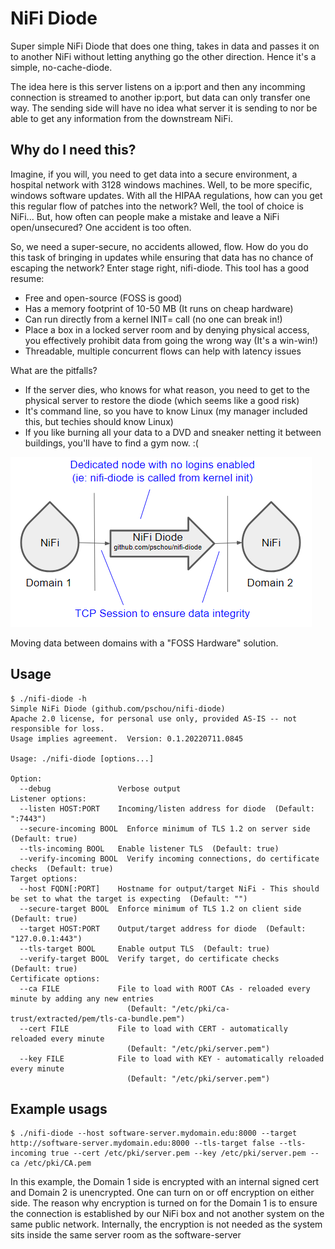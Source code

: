 # NiFi Diode
Super simple NiFi Diode that does one thing, takes in data and passes it on to
another NiFi without letting anything go the other direction.  Hence it's a
simple, no-cache-diode.

The idea here is this server listens on a ip:port and then any incomming
connection is streamed to another ip:port, but data can only transfer one way.
The sending side will have no idea what server it is sending to nor be able to
get any information from the downstream NiFi.


## Why do I need this?

Imagine, if you will, you need to get data into a secure environment, a
hospital network with 3128 windows machines.  Well, to be more specific,
windows software updates.  With all the HIPAA regulations, how can you get this
regular flow of patches into the network?  Well, the tool of choice is NiFi...
But, how often can people make a mistake and leave a NiFi open/unsecured?  One
accident is too often.

So, we need a super-secure, no accidents allowed, flow.  How do you do this
task of bringing in updates while ensuring that data has no chance of escaping
the network?  Enter stage right, nifi-diode.  This tool has a good resume:

- Free and open-source (FOSS is good)
- Has a memory footprint of 10-50 MB (It runs on cheap hardware)
- Can run directly from a kernel INIT= call (no one can break in!)
- Place a box in a locked server room and by denying physical access, you effectively prohibit data from going the wrong way (It's a win-win!)
- Threadable, multiple concurrent flows can help with latency issues

What are the pitfalls?

- If the server dies, who knows for what reason, you need to get to the physical server to restore the diode (which seems like a good risk)
- It's command line, so you have to know Linux (my manager included this, but techies should know Linux)
- If you like burning all your data to a DVD and sneaker netting it between buildings, you'll have to find a gym now.  :(

![NiFi-Diode diagram showing a NiFi box on the left, and arrow representing a TCP flow pointing to a NiFi Diode in the middle, and another arrow to the right going to a NiFi box on the right, again representing a TCP flow](NiFi-Diode.png)

Moving data between domains with a "FOSS Hardware" solution.

## Usage
```
$ ./nifi-diode -h
Simple NiFi Diode (github.com/pschou/nifi-diode)
Apache 2.0 license, for personal use only, provided AS-IS -- not responsible for loss.
Usage implies agreement.  Version: 0.1.20220711.0845

Usage: ./nifi-diode [options...]

Option:
  --debug               Verbose output
Listener options:
  --listen HOST:PORT    Incoming/listen address for diode  (Default: ":7443")
  --secure-incoming BOOL  Enforce minimum of TLS 1.2 on server side  (Default: true)
  --tls-incoming BOOL   Enable listener TLS  (Default: true)
  --verify-incoming BOOL  Verify incoming connections, do certificate checks  (Default: true)
Target options:
  --host FQDN[:PORT]    Hostname for output/target NiFi - This should be set to what the target is expecting  (Default: "")
  --secure-target BOOL  Enforce minimum of TLS 1.2 on client side  (Default: true)
  --target HOST:PORT    Output/target address for diode  (Default: "127.0.0.1:443")
  --tls-target BOOL     Enable output TLS  (Default: true)
  --verify-target BOOL  Verify target, do certificate checks  (Default: true)
Certificate options:
  --ca FILE             File to load with ROOT CAs - reloaded every minute by adding any new entries
                          (Default: "/etc/pki/ca-trust/extracted/pem/tls-ca-bundle.pem")
  --cert FILE           File to load with CERT - automatically reloaded every minute
                          (Default: "/etc/pki/server.pem")
  --key FILE            File to load with KEY - automatically reloaded every minute
                          (Default: "/etc/pki/server.pem")
```

## Example usags

```
$ ./nifi-diode --host software-server.mydomain.edu:8000 --target http://software-server.mydomain.edu:8000 --tls-target false --tls-incoming true --cert /etc/pki/server.pem --key /etc/pki/server.pem --ca /etc/pki/CA.pem
```

In this example, the Domain 1 side is encrypted with an internal signed cert
and Domain 2 is unencrypted.  One can turn on or off encryption on either side.
The reason why encryption is turned on for the Domain 1 is to ensure the
connection is established by our NiFi box and not another system on the same
public network.  Internally, the encryption is not needed as the system sits
inside the same server room as the software-server
